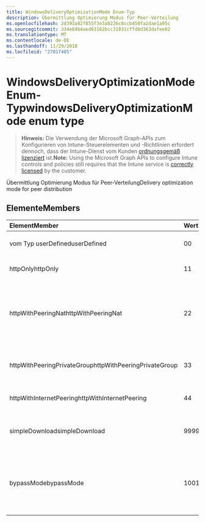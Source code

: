 ```yaml
---
title: WindowsDeliveryOptimizationMode Enum-Typ
description: Übermittlung Optimierung Modus für Peer-Verteilung
ms.openlocfilehash: 2d393a82f855f3e3a0226c8ccb450fa2dae1a95c
ms.sourcegitcommit: 334e84b4aed63162bcc31831cffd6d363dafee02
ms.translationtype: MT
ms.contentlocale: de-DE
ms.lasthandoff: 11/29/2018
ms.locfileid: "27017405"
---
```

# <a name="windowsdeliveryoptimizationmode-enum-type"></a><span data-ttu-id="fb581-103">WindowsDeliveryOptimizationMode Enum-Typ</span><span class="sxs-lookup"><span data-stu-id="fb581-103">windowsDeliveryOptimizationMode enum type</span></span>

> <span data-ttu-id="fb581-104">**Hinweis:** Die Verwendung der Microsoft Graph-APIs zum Konfigurieren von Intune-Steuerelementen und -Richtlinien erfordert dennoch, dass der Intune-Dienst vom Kunden [ordnungsgemäß lizenziert](https://go.microsoft.com/fwlink/?linkid=839381) ist.</span><span class="sxs-lookup"><span data-stu-id="fb581-104">**Note:** Using the Microsoft Graph APIs to configure Intune controls and policies still requires that the Intune service is [correctly licensed](https://go.microsoft.com/fwlink/?linkid=839381) by the customer.</span></span>

<span data-ttu-id="fb581-105">Übermittlung Optimierung Modus für Peer-Verteilung</span><span class="sxs-lookup"><span data-stu-id="fb581-105">Delivery optimization mode for peer distribution</span></span>
## <a name="members"></a><span data-ttu-id="fb581-106">Elemente</span><span class="sxs-lookup"><span data-stu-id="fb581-106">Members</span></span>
|<span data-ttu-id="fb581-107">Element</span><span class="sxs-lookup"><span data-stu-id="fb581-107">Member</span></span>|<span data-ttu-id="fb581-108">Wert</span><span class="sxs-lookup"><span data-stu-id="fb581-108">Value</span></span>|<span data-ttu-id="fb581-109">Beschreibung</span><span class="sxs-lookup"><span data-stu-id="fb581-109">Description</span></span>|
|:---|:---|:---|
|<span data-ttu-id="fb581-110">vom Typ userDefined</span><span class="sxs-lookup"><span data-stu-id="fb581-110">userDefined</span></span>|<span data-ttu-id="fb581-111">0</span><span class="sxs-lookup"><span data-stu-id="fb581-111">0</span></span>|<span data-ttu-id="fb581-112">Ermöglicht es dem Benutzer festgelegt.</span><span class="sxs-lookup"><span data-stu-id="fb581-112">Allow the user to set.</span></span>|
|<span data-ttu-id="fb581-113">httpOnly</span><span class="sxs-lookup"><span data-stu-id="fb581-113">httpOnly</span></span>|<span data-ttu-id="fb581-114">1</span><span class="sxs-lookup"><span data-stu-id="fb581-114">1</span></span>|<span data-ttu-id="fb581-115">Nur HTTP keine peering</span><span class="sxs-lookup"><span data-stu-id="fb581-115">HTTP only, no peering</span></span>|
|<span data-ttu-id="fb581-116">httpWithPeeringNat</span><span class="sxs-lookup"><span data-stu-id="fb581-116">httpWithPeeringNat</span></span>|<span data-ttu-id="fb581-117">2</span><span class="sxs-lookup"><span data-stu-id="fb581-117">2</span></span>|<span data-ttu-id="fb581-118">OS Standard – gemischt Http mit hinter den gleichen Network Address Translation peering</span><span class="sxs-lookup"><span data-stu-id="fb581-118">OS default – Http blended with peering behind the same network address translator</span></span>|
|<span data-ttu-id="fb581-119">httpWithPeeringPrivateGroup</span><span class="sxs-lookup"><span data-stu-id="fb581-119">httpWithPeeringPrivateGroup</span></span>|<span data-ttu-id="fb581-120">3</span><span class="sxs-lookup"><span data-stu-id="fb581-120">3</span></span>|<span data-ttu-id="fb581-121">HTTP mit über eine private Gruppe peering gemischt</span><span class="sxs-lookup"><span data-stu-id="fb581-121">HTTP blended with peering across a private group</span></span>|
|<span data-ttu-id="fb581-122">httpWithInternetPeering</span><span class="sxs-lookup"><span data-stu-id="fb581-122">httpWithInternetPeering</span></span>|<span data-ttu-id="fb581-123">4</span><span class="sxs-lookup"><span data-stu-id="fb581-123">4</span></span>|<span data-ttu-id="fb581-124">HTTP mit Internet peering gemischt</span><span class="sxs-lookup"><span data-stu-id="fb581-124">HTTP blended with Internet peering</span></span>|
|<span data-ttu-id="fb581-125">simpleDownload</span><span class="sxs-lookup"><span data-stu-id="fb581-125">simpleDownload</span></span>|<span data-ttu-id="fb581-126">99</span><span class="sxs-lookup"><span data-stu-id="fb581-126">99</span></span>|<span data-ttu-id="fb581-127">Einfacher Downloadmodus mit keine peering</span><span class="sxs-lookup"><span data-stu-id="fb581-127">Simple download mode with no peering</span></span>|
|<span data-ttu-id="fb581-128">bypassMode</span><span class="sxs-lookup"><span data-stu-id="fb581-128">bypassMode</span></span>|<span data-ttu-id="fb581-129">100</span><span class="sxs-lookup"><span data-stu-id="fb581-129">100</span></span>|<span data-ttu-id="fb581-130">Umgehen Sie Modus.</span><span class="sxs-lookup"><span data-stu-id="fb581-130">Bypass mode.</span></span> <span data-ttu-id="fb581-131">Keine verwenden Sie Übermittlung Optimierung und verwenden Sie stattdessen BITS</span><span class="sxs-lookup"><span data-stu-id="fb581-131">Do not use Delivery Optimization and use BITS instead</span></span>|



